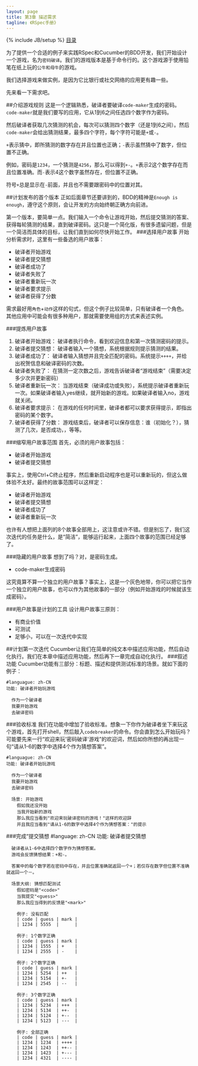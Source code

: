 ```yaml
---
layout: page
title: 第3章 描述需求
tagline: 《RSpec手册》
---
```

{% include JB/setup %}
[目录](/the-rspec-book)

为了提供一个合适的例子来实践RSpec和Cucumber的BDD开发，我们开始设计一个游戏，名为`密码破译`。我们的游戏版本是基于命令行的。这个游戏源于使用铅笔在纸上玩的`公牛和母牛`的游戏。

我们选择游戏来做实例，是因为它比银行或社交网络的应用更有趣一些。

先来看一下需求吧。

##介绍游戏规则
这是一个逻辑熟悉，破译者要破译`code-maker`生成的密码。`code-maker`就是我们要写的应用，它从1到6之间任选四个数字作为密码。

然后破译者获取几次猜测的机会，每次可以猜测四个数字（还是1到6之间）。然后`code-maker`会给出猜测结果，最多四个字符，每个字符可能是`+`或`-`。

`+`表示猜中，即所猜测的数字存在并且位置也正确；`-`表示虽然猜中了数字，但位置不正确。

例如，密码是`1234`，一个猜测是`4256`，那么可以得到`+-`。`+`表示2这个数字存在而且位置准确。而`-`表示4这个数字虽然存在，但位置不正确。

符号`+`总是显示在`-`前面，并且也不需要跟密码中的位置对其。

##计划发布的首个版本
正如后面章节还要讲到的，BDD的精神是`Enough is enough`，遵守这个原则，会让开发的方向始终朝正确方向前进。

第一个版本，要简单一点。我们输入一个命令让游戏开始，然后提交猜测的答案、获得每轮猜测的结果，直到破译密码。这只是一个简化版，有很多遗留问题，但是一个简洁而具体的目标，让我们直到如何尽快开始工作。
###选择用户故事
开始分析需求时，这里有一些备选的用户故事：

* 破译者开始游戏
* 破译者提交猜想
* 破译者成功了
* 破译者失败了
* 破译者重新玩一次
* 破译者要求提示
* 破译者获得了分数

需求最好用`角色`+`动作`这样的句式，但这个例子比较简单，只有破译者一个角色。其他应用中可能会有很多种用户，那就需要使用组的方式来表述实例。

###提炼用户故事
1. 破译者开始游戏：
破译者执行命令，看到欢迎信息和第一次猜测密码的提示。
2. 破译者提交猜想：
破译者输入一个猜想，系统根据规则提示猜测的结果。
3. 破译者成功了：
破译者输入猜想并且完全匹配的密码。系统提示`++++`，并给出祝贺信息和破译密码的次数。
4. 破译者失败了：
在猜测一定次数之后，游戏告诉破译者“游戏结束”（需要决定多少次并更新密码）
5. 破译者重新玩一次：
当游戏结束（破译成功或失败），系统提示破译者重新玩一次。如果破译者输入yes继续，就开始新的游戏。如果破译者输入no，游戏就关闭。
6. 破译者要求提示：
在游戏的任何时间里，破译者都可以要求获得提示，即指出密码的某个数字。
7. 破译者获得了分数：
游戏结束后，破译者可以保存信息：谁（初始化？），猜测了几次，是否成功，，等等。

###缩窄用户故事范围
首先，必须的用户故事包括：

* 破译者开始游戏
* 破译者提交猜想

事实上，使用Ctrl+C终止程序，然后重新启动程序也是可以重新玩的，但这么做体验不太好。最终的故事范围可以这样定：

* 破译者开始游戏
* 破译者提交猜想
* 破译者成功了
* 破译者重新玩一次

也许有人想把上面列的8个故事全部用上，这注意或许不错。但是别忘了，我们这次迭代的任务是什么，是“简洁”，能够运行起来，上面四个故事的范围已经足够了。

###隐藏的用户故事
想到了吗？对，是密码生成。

* code-maker生成密码

这究竟算不算一个独立的用户故事？事实上，这是一个灰色地带，你可以把它当作一个独立的用户故事，也可以作为其他故事的一部分（例如开始游戏的时候就该生成密码）。

###用户故事是计划的工具
设计用户故事三原则：

* 有商业价值
* 可测试
* 足够小，可以在一次迭代中实现

##计划第一次迭代
Cucumber让我们在简单的纯文本中描述应用功能，然后自动化执行。我们在本章中描述应用功能，然后再下一章完成自动化执行。
###叙述功能
Cucumber功能有三部分：标题、描述和提供测试标准的场景。就如下面的例子：

    #languague: zh-CN
    功能: 破译者开始玩游戏

      作为一个破译者
      我要开始游戏
      去破译密码

###验收标准
我们在功能中增加了验收标准。想象一下你作为破译者坐下来玩这个游戏，首先打开shell，然后敲入`codebreaker`的命令。你会直到怎么开始玩吗？可能要先来一行“欢迎来玩'密码破译'游戏”的欢迎词，然后如你所想的再出现一句“请从1-6的数字中选择4个作为猜想答案”。

    #languague: zh-CN
    功能: 破译者开始玩游戏

      作为一个破译者
      我要开始游戏
      去破译密码

      场景: 开始游戏
        假如我还没开始
        当我开始新的游戏
        那么我应当看到"欢迎来玩破译密码的游戏！"这样的欢迎辞
        并且我应当看到"请从1-6的数字中选择4个作为猜想答案："的提示

###完成“提交猜想
    #language: zh-CN
    功能: 破译者提交猜想

      破译者从1-6中选择四个数字作为猜想答案。
      游戏会反馈猜想结果：+和-。

      答案中的每个数字若在密码中存在，并且位置准确就返回一个+；若仅存在数字但位置不准确就返回一个－。

      场景大纲: 猜想匹配测试
        假如密码是"<code>"
        当我提交"<guess>"
        那么我应当得到的反馈是"<mark>"

        例子: 没有匹配
        | code | guess | mark |
        | 1234 | 5555  |      |

        例子: 1个数字正确
        | code | guess | mark |
        | 1234 | 1555  | +    |
        | 1234 | 2555  | -    |

        例子: 2个数字正确
        | code | guess | mark |
        | 1234 | 5254  | ++   |
        | 1234 | 5154  | +-   |
        | 1234 | 2545  | --   |

        例子: 3个数字正确
        | code | guess | mark |
        | 1234 | 5234  | +++  |
        | 1234 | 5134  | ++-  |
        | 1234 | 5124  | +--  |
        | 1234 | 5123  | ---  |

        例子: 全部正确
        | code | guess | mark |
        | 1234 | 1234  | ++++ |
        | 1234 | 1243  | ++-- |
        | 1234 | 1423  | +--- |
        | 1234 | 4321  | ---- |


